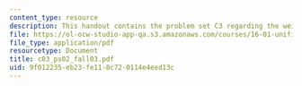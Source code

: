```yaml
---
content_type: resource
description: This handout contains the problem set C3 regarding the weight.
file: https://ol-ocw-studio-app-qa.s3.amazonaws.com/courses/16-01-unified-engineering-i-ii-iii-iv-fall-2005-spring-2006/9f012235eb23fe110c720114e4eed13c_c03_ps02_fall03.pdf
file_type: application/pdf
resourcetype: Document
title: c03_ps02_fall03.pdf
uid: 9f012235-eb23-fe11-0c72-0114e4eed13c
---
```

